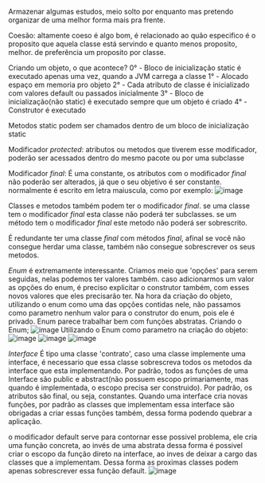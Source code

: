 Armazenar algumas estudos, meio solto por enquanto mas pretendo organizar de uma melhor forma mais pra frente.

Coesão: altamente coeso é algo bom, é relacionado ao quão especifico é o proposito que aquela classe está servindo e quanto menos proposito, melhor. de preferência um proposito por classe.

Criando um objeto, o que acontece?
0° - Bloco de inicialização static é executado apenas uma vez, quando a JVM carrega a classe
1° - Alocado espaço em memoria pro objeto
2° - Cada atributo de classe é inicializado com valores default ou passados inicialmente
3° - Bloco de inicialização(não static) é executado sempre que um objeto é criado
4° - Construtor é executado

Metodos static podem ser chamados dentro de um bloco de inicialização static


Modificador *protected*: atributos ou metodos que tiverem esse modificador, poderão ser acessados dentro do mesmo pacote ou por uma subclasse

Modificador *final*: É uma constante, os atributos com o modificador *final* não poderão ser alterados, já que o seu objetivo é ser constante.
normalmente é escrito em letra maiuscula, como por exemplo: ![image](https://github.com/user-attachments/assets/6a71ef63-b993-4987-bd8d-3b658bcec5a3)

Classes e metodos também podem ter o modificador *final*.
se uma classe tem o modificador *final* esta classe não poderá ter subclasses.
se um método tem o modificador *final* este metodo não poderá ser sobrescrito.

É redundante ter uma classe *final* com métodos *final*, afinal se você não consegue herdar uma classe, também não consegue sobrescrever os seus metodos.

*Enum* é extremamente interessante. Criamos meio que 'opções' para serem seguidas, nelas podemos ter valores também. 
caso adicionarmos um valor as opções do enum, é preciso explicitar o construtor também, com esses novos valores que eles precisarão ter.
Na hora da criação do objeto, utilizando o enum como uma das opções contidas nele, não passamos como parametro nenhum valor para o construtor do enum, pois ele é privado.
Enum parece trabalhar bem com funções abstratas.
Criando o Enum;
![image](https://github.com/user-attachments/assets/e257d71b-3675-4eeb-8931-90003366ee83)
Utilizando o Enum como parametro na criação do objeto:
![image](https://github.com/user-attachments/assets/9ff91c84-280c-443a-8e62-cc33a227429d)
![image](https://github.com/user-attachments/assets/514b7061-4cb8-434d-83fe-bf331f6682b6)
![image](https://github.com/user-attachments/assets/383e9882-7c70-4cd4-9e0f-c2f4a4fac5ca)

*Interface* É tipo uma classe 'contrato', caso uma classe implemente uma interface, é necessario que essa classe sobrescreva todos os metodos da interface que esta implementando.
Por padrão, todos as funções de uma Interface são public e abstract(não possuem escopo primariamente, mas quando é implementada, o escopo precisa ser construido).
Por padrão, os atributos são final, ou seja, constantes.
Quando uma interface cria novas funções, por padrão as classes que implementam essa interface são obrigadas a
criar essas funções também, dessa forma podendo quebrar a aplicação.

o modificador default serve para contornar esse possivel problema, ele cria uma função concreta, ao invés de uma abstrata
dessa forma é possivel criar o escopo da função direto na interface, ao inves de deixar a cargo das classes que a implementam.
Dessa forma as proximas classes podem apenas sobrescrever essa função default.
![image](https://github.com/user-attachments/assets/483cc08c-1c2c-433e-a954-66f07657b18a)


